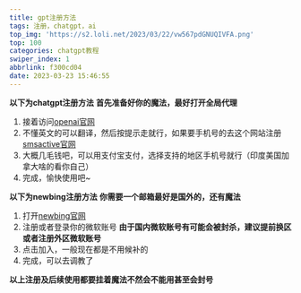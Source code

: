 ```yaml
---
title: gpt注册方法
tags: 注册，chatgpt，ai
top_img: 'https://s2.loli.net/2023/03/22/vw567pdGNUQIVFA.png'
top: 100
categories: chatgpt教程
swiper_index: 1
abbrlink: f300cd04
date: 2023-03-23 15:46:55
---
```

**以下为chatgpt注册方法**
**首先准备好你的魔法，最好打开全局代理**
1. 接着访问[openai官网](https://chat.openai.com/)
2. 不懂英文的可以翻译，然后按提示走就行，如果要手机号的去这个网站注册[smsactive官网](https://sms-activate.org/cn)
3. 大概几毛钱吧，可以用支付宝支付，选择支持的地区手机号就行（印度美国加拿大啥的看你自己）
4. 完成，愉快使用吧~

**以下为newbing注册方法**
**你需要一个邮箱最好是国外的，还有魔法**
1. 打开[newbing官网](bing.com/new)
2. 注册或者登录你的微软账号 **由于国内微软账号有可能会被封杀，建议提前换区或者注册外区微软账号**
3. 点击加入，一般现在都是不用候补的
4. 完成，可以去调教了

**以上注册及后续使用都要挂着魔法不然会不能用甚至会封号**